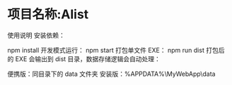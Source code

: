 # 项目名称:Alist


使用说明
安装依赖：

<BASH>
npm install
开发模式运行：

<BASH>
npm start
打包单文件 EXE：

<BASH>
npm run dist
打包后的 EXE 会输出到 dist 目录，数据存储逻辑会自动处理：

便携版：同目录下的 data 文件夹
安装版：%APPDATA%\MyWebApp\data
